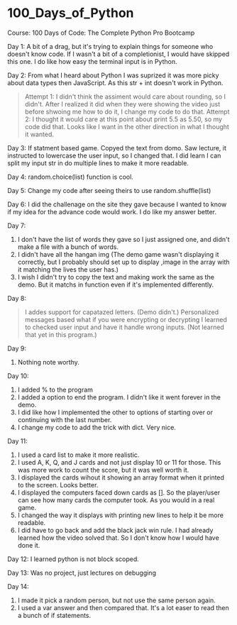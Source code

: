 # 100_Days_of_Python

Course: 100 Days of Code: The Complete Python Pro Bootcamp

Day 1: A bit of a drag, but it's trying to explain things for someone who doesn't know code. If I wasn't a bit of a completionist, I would have skipped this one. I do like how easy the terminal input is in Python.

Day 2: From what I heard about Python I was suprized it was more picky about data types then JavaScript. As this str + int doesn't work in Python.

> Attempt 1: I didn't think the assiment would care about rounding, so I didn't. After I realized it did when they were showing the video just before shwoing me how to do it, I change my code to do that.
> Attempt 2: I thought it would care at this point about print 5.5 as 5.50, so my code did that. Looks like I want in the other direction in what I thought it wanted.

Day 3: If statment based game. Copyed the text from domo. Saw lecture, it instructed to lowercase the user input, so I changed that. I did learn I can split my input str in do multiple lines to make it more readable.

Day 4: random.choice(list) function is cool.

Day 5: Change my code after seeing theirs to use random.shuffle(list)

Day 6: I did the challenage on the site they gave because I wanted to know if my idea for the advance code would work. I do like my answer better.

Day 7:

1. I don't have the list of words they gave so I just assigned one, and didn't make a file with a bunch of words.
2. I didn't have all the hangan img (The demo game wasn't displaying it correctly, but I probably should set up to display ,image in the array with it matching the lives the user has.)
3. I wish I didn't try to copy the text and making work the same as the demo. But it matchs in function even if it's implemented differently.

Day 8:

> I addes support for capatazed letters. (Demo didn't.)
> Personalized messages based what if you were encrypting or decrypting
> I learned to checked user input and have it handle wrong inputs. (Not learned that yet in this program.)

Day 9:

1. Nothing note worthy.

Day 10:

1. I added % to the program
2. I added a option to end the program. I didn't like it went forever in the demo.
3. I did like how I implemented the other to options of starting over or continuing with the last number.
4. I change my code to add the trick with dict. Very nice.

Day 11:

1. I used a card list to make it more realistic.
2. I used A, K, Q, and J cards and not just display 10 or 11 for those. This was more work to count the score, but it was well worth it.
3. I displayed the cards wihout it showing an array format when it printed to the screen. Looks better.
4. I displayed the computers faced down cards as []. So the player/user can see how many cards the computer took. As you would in a real game.
5. I changed the way it displays with printing new lines to help it be more readable.
6. I did have to go back and add the black jack win rule. I had already learned how the video solved that. So I don't know how I would have done it.

Day 12: I learned python is not block scoped.

Day 13: Was no project, just lectures on debugging

Day 14:

1. I made it pick a random person, but not use the same person again.
2. I used a var answer and then compared that. It's a lot easer to read then a bunch of if statements.
